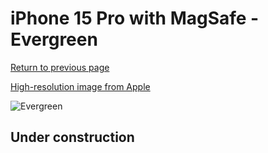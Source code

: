 # iPhone 15 Pro with MagSafe - Evergreen

[Return to previous page](/iphone_15)

[High-resolution image from Apple](https://store.storeimages.cdn-apple.com/8756/as-images.apple.com/is/MT4U3?wid=4500&hei=4500&fmt=png)

<div style="width: 500px"><img src="/almost_uncompressed/MT4U3.webp" alt="Evergreen"></div>

## Under construction
